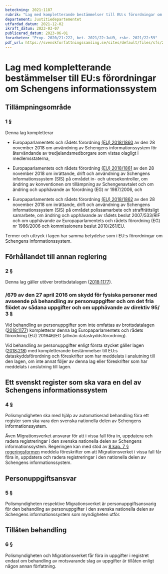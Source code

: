 ```yaml
---
beteckning: 2021:1187
rubrik: "Lag med kompletterande bestämmelser till EU:s förordningar om Schengens informationssystem"
departement: Justitiedepartementet
utfardad_datum: 2021-12-02
ikraft_datum: 2023-03-07
publicerad_datum: 2023-06-01
forarbeten: "Prop. 2020/21:222, bet. 2021/22:JuU9, rskr. 2021/22:59"
pdf_url: https://svenskforfattningssamling.se/sites/default/files/sfs/2021-12/SFS2021-1187.pdf
---
```


# Lag med kompletterande bestämmelser till EU:s förordningar om Schengens informationssystem

## Tillämpningsområde

### 1 §

Denna lag kompletterar

- Europaparlamentets och rådets förordning [(EU) 2018/1860](https://eur-lex.europa.eu/legal-content/SV/ALL/?uri=celex%3A31860R2018) av den 28 november 2018 om användning av Schengens informationssystem för återvändande av tredjelandsmedborgare som vistas olagligt i medlemsstaterna,

- Europaparlamentets och rådets förordning [(EU) 2018/1861](https://eur-lex.europa.eu/legal-content/SV/ALL/?uri=celex%3A31861R2018) av den 28 november 2018 om inrättande, drift och användning av Schengens informationssystem (SIS) på området in- och utresekontroller, om ändring av konventionen om tillämpning av Schengenavtalet och om ändring och upphävande av förordning (EG) nr 1987/2006, och

- Europaparlamentets och rådets förordning [(EU) 2018/1862](https://eur-lex.europa.eu/legal-content/SV/ALL/?uri=celex%3A31862R2018) av den 28 november 2018 om inrättande, drift och användning av Schengens informationssystem (SIS) på området polissamarbete och straffrättsligt samarbete, om ändring och upphävande av rådets beslut 2007/533/RIF och om upphävande av Europaparlamentets och rådets förordning (EG) nr 1986/2006 och kommissionens beslut 2010/261/EU.

Termer och uttryck i lagen har samma betydelse som i EU:s förordningar om Schengens informationssystem.

## Förhållandet till annan reglering

### 2 §

Denna lag gäller utöver brottsdatalagen ([2018:1177](https://selex.se/eli/sfs/2018/1177)).

### /679 av den 27 april 2016 om skydd för fysiska personer med avseende på behandling av personuppgifter och om det fria flödet av sådana uppgifter och om upphävande av direktiv 95/ 3 §

Vid behandling av personuppgifter som inte omfattas av brottsdatalagen ([2018:1177](https://selex.se/eli/sfs/2018/1177)) kompletterar denna lag Europaparlamentets och rådets förordning (EU) 201646/EG (allmän dataskyddsförordning).

Vid behandling av personuppgifter enligt första stycket gäller lagen ([2018:218](https://selex.se/eli/sfs/2018/218)) med kompletterande bestämmelser till EU:s dataskyddsförordning och föreskrifter som har meddelats i anslutning till den lagen, om inte annat följer av denna lag eller föreskrifter som har meddelats i anslutning till lagen.

## Ett svenskt register som ska vara en del av Schengens informationssystem

### 4 §

Polismyndigheten ska med hjälp av automatiserad behandling föra ett register som ska vara den svenska nationella delen av Schengens informationssystem.

Även Migrationsverket ansvarar för att i vissa fall föra in, uppdatera och radera registreringar i den svenska nationella delen av Schengens informationssystem. Regeringen kan med stöd av [8 kap. 7 § regeringsformen](https://selex.se/eli/sfs/1974/152#kap8.7) meddela föreskrifter om att Migrationsverket i vissa fall får föra in, uppdatera och radera registreringar i den nationella delen av Schengens informationssystem.

## Personuppgiftsansvar

### 5 §

Polismyndigheten respektive Migrationsverket är personuppgiftsansvarig för den behandling av personuppgifter i den svenska nationella delen av Schengens informationssystem som myndigheten utför.

## Tillåten behandling

### 6 §

Polismyndigheten och Migrationsverket får föra in uppgifter i registret endast om behandling av motsvarande slag av uppgifter är tillåten enligt någon annan författning.